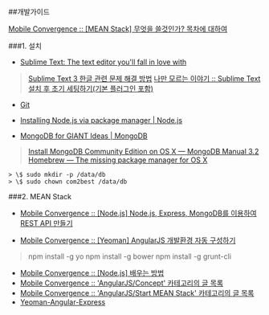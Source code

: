 ##개발가이드

[Mobile Convergence :: [MEAN Stack] 무엇을 쓸것인가? 목차에 대하여](http://mobicon.tistory.com/388)

###1. 설치

* [Sublime Text: The text editor you'll fall in love with](https://www.sublimetext.com/)
> [Sublime Text 3 한글 관련 문제 해결 방법](http://blog.gaerae.com/2015/03/sublime-text-3-korean.html)
> [나만 모르는 이야기 :: Sublime Text 설치 후 초기 세팅하기(기본 플러그인 포함)](http://jos39.tistory.com/243)

* [Git](https://git-scm.com/)

* [Installing Node.js via package manager | Node.js](https://nodejs.org/en/download/package-manager/#osx)

* [MongoDB for GIANT Ideas | MongoDB](https://www.mongodb.org/)
> [Install MongoDB Community Edition on OS X — MongoDB Manual 3.2](https://docs.mongodb.org/manual/tutorial/install-mongodb-on-os-x/)
> [Homebrew — The missing package manager for OS X](http://brew.sh/)

	> \$ sudo mkdir -p /data/db
	> \$ sudo chown com2best /data/db


###2. MEAN Stack

* [Mobile Convergence :: [Node.js] Node.js, Express, MongoDB를 이용하여 REST API 만들기](http://mobicon.tistory.com/197)

* [Mobile Convergence :: [Yeoman] AngularJS 개발환경 자동 구성하기](http://mobicon.tistory.com/274#recentTrackback)
> npm install -g yo
> npm install -g bower
> npm install -g grunt-cli

* [Mobile Convergence :: [Node.js] 배우는 방법](http://mobicon.tistory.com/224)
* [Mobile Convergence :: 'AngularJS/Concept' 카테고리의 글 목록](http://mobicon.tistory.com/category/AngularJS/Concept)
* [Mobile Convergence :: 'AngularJS/Start MEAN Stack' 카테고리의 글 목록](http://mobicon.tistory.com/category/AngularJS/Start%20MEAN%20Stack)
* [Yeoman-Angular-Express](https://github.com/hmalphettes/yeoman-angular-express-example)
